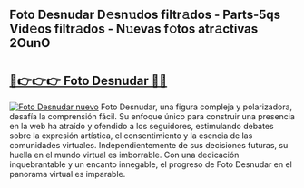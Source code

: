 ## Foto Desnudar D𝚎sn𝚞dos filtr𝚊dos - Parts-5qs Vid𝚎os filtr𝚊dos - N𝚞evas f𝚘tos atr𝚊ctivas 2OunO

# <h2><a href="http://mbboqgh.tromn.icu/?c=Foto+Desnudar">🔗👉👉👉 Foto Desnudar 🔗🔗</a></h2>

[![Foto Desnudar nuevo](https://i.imgur.com/pEAQMta.gif)](http://mbboqgh.tromn.icu/?c=Foto+Desnudar)
Foto Desnudar, una figura compleja y polarizadora, desafía la comprensión fácil. Su enfoque único para construir una presencia en la web ha atraído y ofendido a los seguidores, estimulando debates sobre la expresión artística, el consentimiento y la esencia de las comunidades virtuales. Independientemente de sus decisiones futuras, su huella en el mundo virtual es imborrable. Con una dedicación inquebrantable y un encanto innegable, el progreso de Foto Desnudar en el panorama virtual es imparable.
